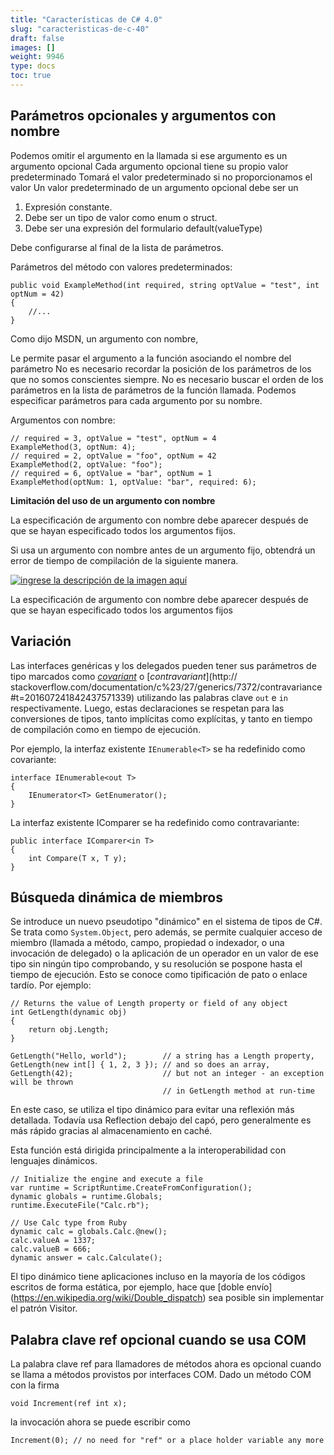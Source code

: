 ```yaml
---
title: "Características de C# 4.0"
slug: "caracteristicas-de-c-40"
draft: false
images: []
weight: 9946
type: docs
toc: true
---
```


## Parámetros opcionales y argumentos con nombre
Podemos omitir el argumento en la llamada si ese argumento es un argumento opcional
Cada argumento opcional tiene su propio valor predeterminado
Tomará el valor predeterminado si no proporcionamos el valor
Un valor predeterminado de un argumento opcional debe ser un
1. Expresión constante.
2. Debe ser un tipo de valor como enum o struct.
3. Debe ser una expresión del formulario default(valueType)

Debe configurarse al final de la lista de parámetros.

Parámetros del método con valores predeterminados:
 
    public void ExampleMethod(int required, string optValue = "test", int optNum = 42)
    {
        //...
    }

Como dijo MSDN, un argumento con nombre,

Le permite pasar el argumento a la función asociando el nombre del parámetro
No es necesario recordar la posición de los parámetros de los que no somos conscientes siempre.
No es necesario buscar el orden de los parámetros en la lista de parámetros de la función llamada.
Podemos especificar parámetros para cada argumento por su nombre.

Argumentos con nombre:
    
    // required = 3, optValue = "test", optNum = 4
    ExampleMethod(3, optNum: 4);
    // required = 2, optValue = "foo", optNum = 42
    ExampleMethod(2, optValue: "foo");
    // required = 6, optValue = "bar", optNum = 1
    ExampleMethod(optNum: 1, optValue: "bar", required: 6);

**Limitación del uso de un argumento con nombre**

La especificación de argumento con nombre debe aparecer después de que se hayan especificado todos los argumentos fijos.

Si usa un argumento con nombre antes de un argumento fijo, obtendrá un error de tiempo de compilación de la siguiente manera.

[![ingrese la descripción de la imagen aquí][1]][1]

La especificación de argumento con nombre debe aparecer después de que se hayan especificado todos los argumentos fijos


[1]: http://i.stack.imgur.com/pzWLh.png

## Variación
Las interfaces genéricas y los delegados pueden tener sus parámetros de tipo marcados como [_covariant_](https://www.wikiod.com/es/docs/c%23/27/generics/7362/covariance#t=201607241842437571339) o [_contravariant_](http:// stackoverflow.com/documentation/c%23/27/generics/7372/contravariance#t=201607241842437571339) utilizando las palabras clave `out` e `in` respectivamente. Luego, estas declaraciones se respetan para las conversiones de tipos, tanto implícitas como explícitas, y tanto en tiempo de compilación como en tiempo de ejecución.

Por ejemplo, la interfaz existente `IEnumerable<T>` se ha redefinido como covariante:

    interface IEnumerable<out T>
    {
        IEnumerator<T> GetEnumerator();
    }

La interfaz existente IComparer<T> se ha redefinido como contravariante:

    public interface IComparer<in T>
    {
        int Compare(T x, T y);
    }

## Búsqueda dinámica de miembros
Se introduce un nuevo pseudotipo "dinámico" en el sistema de tipos de C#. Se trata como `System.Object`, pero además, se permite cualquier acceso de miembro (llamada a método, campo, propiedad o indexador, o una invocación de delegado) o la aplicación de un operador en un valor de ese tipo sin ningún tipo comprobando, y su resolución se pospone hasta el tiempo de ejecución. Esto se conoce como tipificación de pato o enlace tardío. Por ejemplo:
 
    // Returns the value of Length property or field of any object
    int GetLength(dynamic obj)
    {
        return obj.Length;
    }
      
    GetLength("Hello, world");        // a string has a Length property,
    GetLength(new int[] { 1, 2, 3 }); // and so does an array,
    GetLength(42);                    // but not an integer - an exception will be thrown
                                      // in GetLength method at run-time

En este caso, se utiliza el tipo dinámico para evitar una reflexión más detallada. Todavía usa Reflection debajo del capó, pero generalmente es más rápido gracias al almacenamiento en caché.

Esta función está dirigida principalmente a la interoperabilidad con lenguajes dinámicos.

    // Initialize the engine and execute a file
    var runtime = ScriptRuntime.CreateFromConfiguration();
    dynamic globals = runtime.Globals;
    runtime.ExecuteFile("Calc.rb");
    
    // Use Calc type from Ruby
    dynamic calc = globals.Calc.@new();
    calc.valueA = 1337;
    calc.valueB = 666;
    dynamic answer = calc.Calculate();

El tipo dinámico tiene aplicaciones incluso en la mayoría de los códigos escritos de forma estática, por ejemplo, hace que [doble envío] (https://en.wikipedia.org/wiki/Double_dispatch) sea posible sin implementar el patrón Visitor.

## Palabra clave ref opcional cuando se usa COM
La palabra clave ref para llamadores de métodos ahora es opcional cuando se llama a métodos provistos por interfaces COM. Dado un método COM con la firma

    void Increment(ref int x);
la invocación ahora se puede escribir como

    Increment(0); // no need for "ref" or a place holder variable any more

